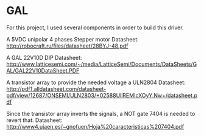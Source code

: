 # GAL
For this project, I used several components in order to build this driver.

A 5VDC unipolar 4 phases Stepper motor
Datasheet: http://robocraft.ru/files/datasheet/28BYJ-48.pdf

A GAL 22V10D DIP 
Datasheet: http://www.latticesemi.com/~/media/LatticeSemi/Documents/DataSheets/GAL/GAL22V10DataSheet.PDF

A transistor array to provide the needed voltage a ULN2804
Datasheet: http://pdf1.alldatasheet.com/datasheet-pdf/view/12687/ONSEMI/ULN2803/+02588UllREMIcXOyY.Nw+/datasheet.pdf

Since the transistor array inverts the signals, a NOT gate 7404 is needed to revert that.
Datasheet: http://www4.ujaen.es/~gnofuen/Hoja%20caracteristicas%207404.pdf

